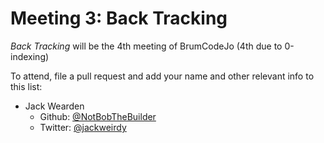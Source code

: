 Meeting 3: Back Tracking
========================

*Back Tracking* will be the 4th meeting of BrumCodeJo (4th due to 0-indexing)

To attend, file a pull request and add your name and other relevant info to this list:

 - Jack Wearden 
   - Github: [@NotBobTheBuilder](https://github.com/notbobthebuilder)
   - Twitter: [@jackweirdy](https://twitter.com/jackweirdy)
